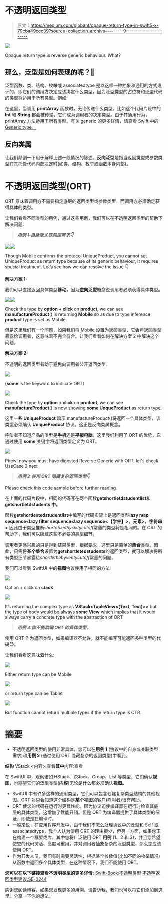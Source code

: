 # 不透明返回类型

> 原文：<https://medium.com/globant/opaque-return-type-in-swift5-x-79cba49ccc39?source=collection_archive---------9----------------------->

![](img/352a22f5ab2fc06bc53c6e60353a9912.png)

Opaque return type is reverse generic behaviour. What?

## 那么，泛型是如何表现的呢？🤔

泛型函数、类、结构、枚举或 associatedtype 是以这样一种抽象和通用的方式设计的，即它们的调用方决定应该绑定什么类型，因为泛型类型的占位符和泛型代码的类型将适用于所有类型。例如:

在这里，当调用 **printArray** 函数时，无论传递什么类型，比如这个代码片段中的 **Int** 和 **String** 都会被传递，它们成为调用者的决定类型。由于其通用行为，printArray 方法适用于所有类型。有关 generic 的更多详情，请查看 Swift 中的 [Generic type。](/@nitesh.kumar.pal.dev/generic-type-in-swift-c37c993080e3)

## 反向类属

让我们颠倒一下用于解释上述一般情况的陈述。**反向泛型**是指当返回类型或参数类型在其托管代码内部决定时(如类、结构、枚举或函数本身内部)。

# 不透明返回类型(ORT)

ORT 意味着调用方不需要指定底层的返回类型或参数类型，而调用方必须确定获得具体的类型。

让我们看看不同类型的用例，通过这些用例，我们可以在不透明返回类型的帮助下解决问题:

> ***用例 1:自身或关联类型需求👇***

![](img/376b8e8cbb34ba4f0ca37d421dd6d00a.png)![](img/20750cd5fb3e4d97d2f1c7d887466b89.png)

Though Mobile confirms the protocol UniqueProduct, you cannot set UniqueProduct as return type because of its generic behaviour, It requires special treatment. Let’s see how we can resolve the issue 👇

**解决方案 1:**

我们可以直接返回具体类型**移动**，因为**逆向泛型**概念说调用者必须获得具体类型。

![](img/a8cb144aaeb585973eb9d48e1bdb41cb.png)![](img/784335e78b9452f48b5f1ff32d892269.png)

Check the type by **option + click** on **product**, we can see **manufactureProduct**() is returning **Mobile** so as due to type inference **product** type is set as Mobile.

但是这里我们有一个问题，如果我们将 Mobile 设置为返回类型，它会将返回类型暴露给调用者，这意味着不完全符合。让我们看看如何在解决方案 2 中解决这个问题。

**解决方案 2:**

不透明的返回类型有助于避免向调用者公开返回类型。

![](img/4d176d4cc5a1726ea877e7ceb2284fd5.png)

(**some** is the keyword to indicate ORT)

![](img/2d6ea5beb144b7e8139dd7c5f6b290aa.png)

Check the type by **option + click** on **product**, we can see **manufactureProduct**() is now showing **some UnqueProduct** as return type.

这里**一些 UniqueProduct** 暗示 manufactureProduct()将返回一个具体类型，该类型必须确认 **UniqueProduct** 协议。这正是反向类属概念。

呼叫者不知道产品的类型是**手机**还是**平板电脑**。这里我们利用了 ORT 的优势，它通过使用 **some** 关键字将返回类型定义为 ORT。

![](img/303608bd24cbb4f12fbfff4eb72b7462.png)

Phew! now you must have digested Reverse Generic with ORT, let's check UseCase 2 next

> ***用例 2:使用 ORT 隐藏复杂返回类型👇***

Please check this code sample before further reading.

在上面的代码片段中，相同的代码写在两个函数**getshortletdstudentlist**和**getshortletdstudents 中。**

函数**getshortlestedstudentlist**中编写的代码实际上是返回类型**lazy map sequence<lazy filter sequence<lazy sequence<【学生】>。元素>，字符串>** 因此由于类型推断*shortabledbysixtycutoff*常量的类型将是相同的。在 ORT 的帮助下，我们可以隐藏这些不必要的类型细节。

调用者更感兴趣的只是得到结果类型，根据要求，这里只是简单的**集合**类型。因此，只需将**某个集合**设置为**getshortletedstudents**的返回类型，就可以解决将所有类型细节暴露给*shortletbebyventycutoff*常量的问题。

我们可以看到 SwiftUI 中的**视图**协议使用了相同的方法

![](img/8e666ff89c4344d25e59264ad6c431c5.png)

Option + click on **stack**

![](img/c3eb1dbba471edaf1c848f8979dec9ac.png)

It’s returning the complex type as **VStack<TupleView<(Text, Text)>>** but the type of body would be always **some View** which implies that it would always carry a concrete type with the abstraction of ORT

> ***用例 3:你不能欺骗 ORT 的具体类型。***

使用 ORT 作为返回类型，如果编译器不允许，就不能编写可能返回多种类型的代码😈。

让我们看看这意味着什么:

![](img/9db2cb25a6ce7d21d80851e2d53f1238.png)

Either return type can be Mobile

![](img/176e135809786e6e805f968d052cfb8c.png)

or return type can be Tablet

![](img/d43c4f56bf54f0f89f14b98935772a6a.png)

But function cannot return multiple types if the return type is OTR.

# 摘要

*   不透明返回类型的使用非常具体，您可以在**用例 1** (协议中的自身或关联类型需求)和**用例 2** (通过使用 ORT 隐藏复杂的返回类型)中看到。

**结构** VStack <内容>:查看**其中**内容:查看

在 SwiftUI 中，观察诸如 HStack、ZStack、Group、List 等类型，它们确认**视图**，也期望它们的泛型类型(**内容**)无论是什么都必须确认**视图。**

*   SwiftUI 中有许多这样的通用类型，它们可以包含创建复杂类型结构的其他视图。ORT 对只会知道这个结构是**某个视图**的客户(呼叫者)很有帮助。
*   ORT 使您的代码在运行时更具性能。因为协议迫使编译器在运行时检查其底层的具体类型，这增加了性能开销。但是 ORT 为编译器提供了具体类型的保证，即使是在编译时。
*   一般来说，在应用程序开发中，由于我们不怎么处理协议中的泛型和 Self 或 associatedtype，我个人认为使用 ORT 的理由很少，但另一方面，如果您正在构建一个框架或库，其中您将广泛使用 ORT **用例** (1、2 和 3)，并且您希望使您的代码灵活、高度可重用，并对调用者抽象复杂的泛型类型，那么您应该使用 ORT。
*   作为开发人员，我们有时需要灵活性，根据某个参数值(比如不同的枚举情况)从函数中返回多个具体类型，在这种情况下，我们不能使用 ORT。

**您可以在以下链接查看不透明类型的更多详情:**
[Swift-Book:不透明类型](https://docs.swift.org/swift-book/LanguageGuide/OpaqueTypes.html)
[不透明返回类型建议:SE-0244](https://github.com/apple/swift-evolution/blob/master/proposals/0244-opaque-result-types.md)

感谢您阅读博客，如果您发现更多的用例，请告诉我，我们也可以将它们添加到这里。分享一下你的想法。
